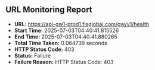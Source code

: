 ## URL Monitoring Report

- **URL:** https://api-gw1-prod1.fisglobal.com/gw/v1/health
- **Start Time:** 2025-07-03T04:40:41.815526
- **End Time:** 2025-07-03T04:40:41.880265
- **Total Time Taken:** 0.064739 seconds
- **HTTP Status Code:** 403
- **Status:** Failure
- **Failure Reason:** HTTP Status Code: 403
